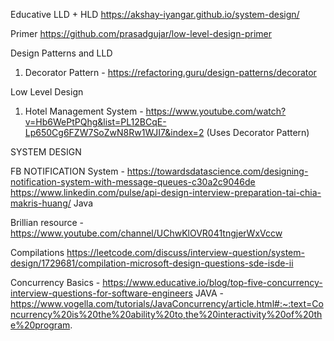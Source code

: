 Educative LLD + HLD
https://akshay-iyangar.github.io/system-design/

Primer https://github.com/prasadgujar/low-level-design-primer

Design Patterns and LLD

1. Decorator Pattern - https://refactoring.guru/design-patterns/decorator

Low Level Design 

1. Hotel Management System - https://www.youtube.com/watch?v=Hb6WePtPQhg&list=PL12BCqE-Lp650Cg6FZW7SoZwN8Rw1WJI7&index=2 (Uses Decorator Pattern)


SYSTEM DESIGN 

FB NOTIFICATION System - https://towardsdatascience.com/designing-notification-system-with-message-queues-c30a2c9046de
https://www.linkedin.com/pulse/api-design-interview-preparation-tai-chia-makris-huang/
Java 

Brillian resource - https://www.youtube.com/channel/UChwKlOVR041tngjerWxVccw


Compilations 
https://leetcode.com/discuss/interview-question/system-design/1729681/compilation-microsoft-design-questions-sde-isde-ii


Concurrency
Basics - https://www.educative.io/blog/top-five-concurrency-interview-questions-for-software-engineers
JAVA - https://www.vogella.com/tutorials/JavaConcurrency/article.html#:~:text=Concurrency%20is%20the%20ability%20to,the%20interactivity%20of%20the%20program.
